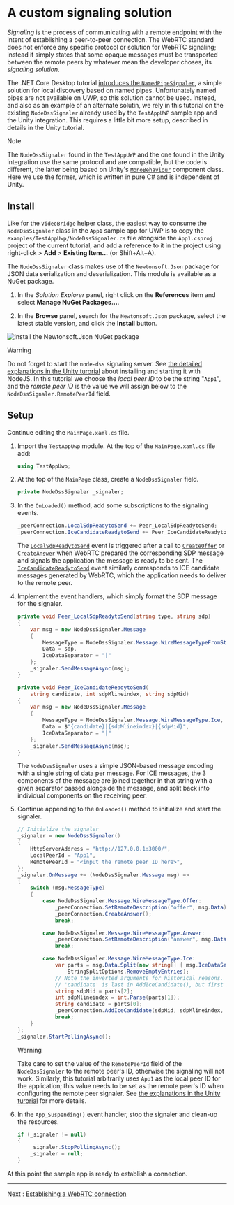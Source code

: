 # A custom signaling solution

_Signaling_ is the process of communicating with a remote endpoint with the intent of establishing a peer-to-peer connection. The WebRTC standard does not enforce any specific protocol or solution for WebRTC signaling; instead it simply states that some opaque messages must be transported between the remote peers by whatever mean the developer choses, its _signaling solution_.

The .NET Core Desktop tutorial [introduces the `NamedPipeSignaler`](helloworld-cs-signaling-core3.md), a simple solution for local discovery based on named pipes. Unfortunately named pipes are not available on UWP, so this solution cannot be used. Instead, and also as an example of an alternate solutin, we rely in this tutorial on the existing `NodeDssSignaler` already used by the `TestAppUWP` sample app and the Unity integration. This requires a little bit more setup, described in details in the Unity tutorial.

> [!NOTE]
> The `NodeDssSignaler` found in the `TestAppUWP` and the one found in the Unity integration use the same protocol and are compatible, but the code is different, the latter being based on Unity's [`MonoBehaviour`](https://docs.unity3d.com/ScriptReference/MonoBehaviour.html) component class. Here we use the former, which is written in pure C# and is independent of Unity.

## Install

Like for the `VideoBridge` helper class, the easiest way to consume the `NodeDssSignaler` class in the `App1` sample app for UWP is to copy the `examples/TestAppUwp/NodeDssSignaler.cs` file alongside the `App1.csproj` project of the current tutorial, and add a reference to it in the project using right-click > **Add** > **Existing Item...** (or Shift+Alt+A).

The `NodeDssSignaler` class makes use of the `Newtonsoft.Json` package for JSON data serialization and deserialization. This module is available as a NuGet package.

1. In the _Solution Explorer_ panel, right click on the **References** item and select **Manage NuGet Packages...**.

2. In the **Browse** panel, search for the `Newtonsoft.Json` package, select the latest stable version, and click the **Install** button.

![Install the Newtonsoft.Json NuGet package](cs-uwp14.png)

> [!Warning]
> Do not forget to start the `node-dss` signaling server. See [the detailed explanations in the Unity turorial](../unity/helloworld-unity-connection.md#configuring-the-nodedsssignaler) about installing and starting it with NodeJS. In this tutorial we choose the _local peer ID_ to be the string "`App1`", and the _remote peer ID_ is the value we will assign below to the `NodeDssSignaler.RemotePeerId` field.

## Setup

Continue editing the `MainPage.xaml.cs` file.

1. Import the `TestAppUwp` module. At the top of the `MainPage.xaml.cs` file add:

   ```cs
   using TestAppUwp;
   ```

2. At the top of the `MainPage` class, create a `NodeDssSignaler` field.

   ```cs
   private NodeDssSignaler _signaler;
   ```

3. In the `OnLoaded()` method, add some subscriptions to the signaling events.

   ```cs
   _peerConnection.LocalSdpReadytoSend += Peer_LocalSdpReadytoSend;
   _peerConnection.IceCandidateReadytoSend += Peer_IceCandidateReadytoSend;
   ```

   The [`LocalSdpReadytoSend`](xref:Microsoft.MixedReality.WebRTC.PeerConnection.LocalSdpReadytoSend) event is triggered after a call to [`CreateOffer`](xref:Microsoft.MixedReality.WebRTC.PeerConnection.CreateOffer) or [`CreateAnswer`](xref:Microsoft.MixedReality.WebRTC.PeerConnection.CreateAnswer) when WebRTC prepared the corresponding SDP message and signals the application the message is ready to be sent. The [`IceCandidateReadytoSend`](xref:Microsoft.MixedReality.WebRTC.PeerConnection.IceCandidateReadytoSend) event similarly corresponds to ICE candidate messages generated by WebRTC, which the application needs to deliver to the remote peer.

4. Implement the event handlers, which simply format the SDP message for the signaler.

   ```cs
   private void Peer_LocalSdpReadytoSend(string type, string sdp)
   {
       var msg = new NodeDssSignaler.Message
       {
           MessageType = NodeDssSignaler.Message.WireMessageTypeFromString(type),
           Data = sdp,
           IceDataSeparator = "|"
       };
       _signaler.SendMessageAsync(msg);
   }

   private void Peer_IceCandidateReadytoSend(
       string candidate, int sdpMlineindex, string sdpMid)
   {
       var msg = new NodeDssSignaler.Message
       {
           MessageType = NodeDssSignaler.Message.WireMessageType.Ice,
           Data = $"{candidate}|{sdpMlineindex}|{sdpMid}",
           IceDataSeparator = "|"
       };
       _signaler.SendMessageAsync(msg);
   }
   ```

   The `NodeDssSignaler` uses a simple JSON-based message encoding with a single string of data per message. For ICE messages, the 3 components of the message are joined together in that string with a given separator passed alongside the message, and split back into individual components on the receiving peer.

5. Continue appending to the `OnLoaded()` method to initialize and start the signaler.

   ```cs
   // Initialize the signaler
   _signaler = new NodeDssSignaler()
   {
       HttpServerAddress = "http://127.0.0.1:3000/",
       LocalPeerId = "App1",
       RemotePeerId = "<input the remote peer ID here>",
   };
   _signaler.OnMessage += (NodeDssSignaler.Message msg) =>
   {
       switch (msg.MessageType)
       {
           case NodeDssSignaler.Message.WireMessageType.Offer:
               _peerConnection.SetRemoteDescription("offer", msg.Data);
               _peerConnection.CreateAnswer();
               break;

           case NodeDssSignaler.Message.WireMessageType.Answer:
               _peerConnection.SetRemoteDescription("answer", msg.Data);
               break;

           case NodeDssSignaler.Message.WireMessageType.Ice:
               var parts = msg.Data.Split(new string[] { msg.IceDataSeparator },
                   StringSplitOptions.RemoveEmptyEntries);
               // Note the inverted arguments for historical reasons.
               // 'candidate' is last in AddIceCandidate(), but first in the message.
               string sdpMid = parts[2];
               int sdpMlineindex = int.Parse(parts[1]);
               string candidate = parts[0];
               _peerConnection.AddIceCandidate(sdpMid, sdpMlineindex, candidate);
               break;
       }
   };
   _signaler.StartPollingAsync();
   ```

   > [!WARNING]
   > Take care to set the value of the `RemotePeerId` field of the `NodeDssSignaler` to the remote peer's ID, otherwise the signaling will not work. Similarly, this tutorial arbitrarily uses `App1` as the local peer ID for the application; this value needs to be set as the remote peer's ID when configuring the remote peer signaler. See [the explanations in the Unity turorial](../unity/helloworld-unity-connection.md#configuring-the-nodedsssignaler) for more details.

6. In the `App_Suspending()` event handler, stop the signaler and clean-up the resources.

   ```cs
   if (_signaler != null)
   {
       _signaler.StopPollingAsync();
       _signaler = null;
   }
   ```

At this point the sample app is ready to establish a connection.

----

Next : [Establishing a WebRTC connection](helloworld-cs-connection-uwp.md)
